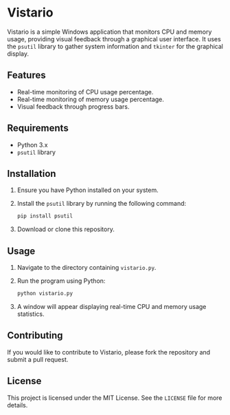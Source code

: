 # Vistario

Vistario is a simple Windows application that monitors CPU and memory usage, providing visual feedback through a graphical user interface. It uses the `psutil` library to gather system information and `tkinter` for the graphical display.

## Features

- Real-time monitoring of CPU usage percentage.
- Real-time monitoring of memory usage percentage.
- Visual feedback through progress bars.

## Requirements

- Python 3.x
- `psutil` library

## Installation

1. Ensure you have Python installed on your system.
2. Install the `psutil` library by running the following command:

   ```bash
   pip install psutil
   ```

3. Download or clone this repository.

## Usage

1. Navigate to the directory containing `vistario.py`.
2. Run the program using Python:

   ```bash
   python vistario.py
   ```

3. A window will appear displaying real-time CPU and memory usage statistics.

## Contributing

If you would like to contribute to Vistario, please fork the repository and submit a pull request.

## License

This project is licensed under the MIT License. See the `LICENSE` file for more details.
